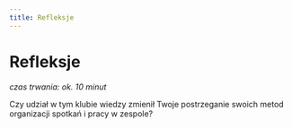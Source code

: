 ```yaml
---
title: Refleksje
---
```

# Refleksje

*czas trwania: ok. 10 minut*

Czy udział w tym klubie wiedzy zmienił Twoje postrzeganie swoich metod organizacji spotkań i pracy w zespole? 

